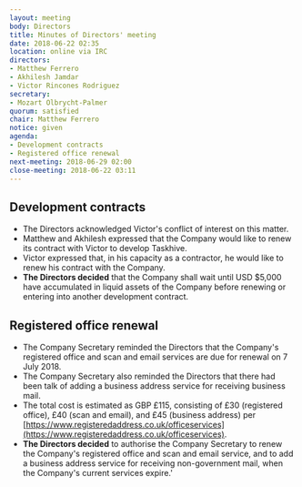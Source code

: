 ```yaml
---
layout: meeting
body: Directors
title: Minutes of Directors' meeting
date: 2018-06-22 02:35
location: online via IRC
directors:
- Matthew Ferrero
- Akhilesh Jamdar
- Victor Rincones Rodriguez
secretary:
- Mozart Olbrycht-Palmer
quorum: satisfied
chair: Matthew Ferrero
notice: given
agenda:
- Development contracts
- Registered office renewal
next-meeting: 2018-06-29 02:00
close-meeting: 2018-06-22 03:11
---
```


## Development contracts

- The Directors acknowledged Victor's conflict of interest on this matter.
- Matthew and Akhilesh expressed that the Company would like to renew its contract with Victor to develop Taskhive.
- Victor expressed that, in his capacity as a contractor, he would like to renew his contract with the Company.
- **The Directors decided** that the Company shall wait until USD $5,000 have accumulated in liquid assets of the Company before renewing or entering into another development contract.

## Registered office renewal

- The Company Secretary reminded the Directors that the Company's registered office and scan and email services are due for renewal on 7 July 2018.
- The Company Secretary also reminded the Directors that there had been talk of adding a business address service for receiving business mail.
- The total cost is estimated as GBP £115, consisting of £30 (registered office), £40 (scan and email), and £45 (business address) per [https://www.registeredaddress.co.uk/officeservices](https://www.registeredaddress.co.uk/officeservices).
- **The Directors decided** to authorise the Company Secretary to renew the Company's registered office and scan and email service, and to add a business address service for receiving non-government mail, when the Company's current services expire.'
